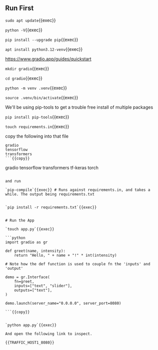 ## Run First

`sudo apt update`{{exec}}

`python -V`{{exec}}

`pip install --upgrade pip`{{exec}}

`apt install python3.12-venv`{{exec}}

https://www.gradio.app/guides/quickstart

`mkdir gradio`{{exec}}

`cd gradio`{{exec}}

`python -m venv .venv`{{exec}}

`source .venv/bin/activate`{{exec}}

We'll be using pip-tools to get a trouble free install of multiple packages

`pip install pip-tools`{{exec}}

`touch requirements.in`{{exec}}

copy the following into that file

```
gradio
tensorflow
transformers
```{{copy}}

```
gradio
tensorflow
transformers
tf-keras
torch
```{{copy}}

and run

`pip-compile`{{exec}} # Runs against requirements.in, and takes a while. The output being requirements.txt


`pip install -r requirements.txt`{{exec}}


# Run the App

`touch app.py`{{exec}}

```python
import gradio as gr

def greet(name, intensity):
    return "Hello, " + name + "!" * int(intensity)

# Note how the def function is used to couple fn the 'inputs' and 'output'

demo = gr.Interface(
    fn=greet,
    inputs=["text", "slider"],
    outputs=["text"],
)

demo.launch(server_name="0.0.0.0", server_port=8080)

```{{copy}}


`python app.py`{{exec}}

And open the following link to inspect.

{{TRAFFIC_HOST1_8080}}
